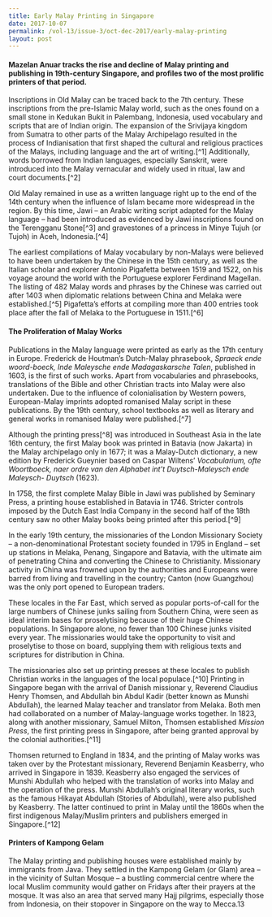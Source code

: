 ```yaml
---
title: Early Malay Printing in Singapore
date: 2017-10-07
permalink: /vol-13/issue-3/oct-dec-2017/early-malay-printing
layout: post
---
```

#### **Mazelan Anuar** tracks the rise and decline of Malay printing and publishing in 19th-century Singapore, and profiles two of the most prolific printers of that period.

Inscriptions in Old Malay can be traced back to the 7th century. These inscriptions from the pre-Islamic Malay world, such as the ones found on a small stone in Kedukan Bukit in Palembang, Indonesia, used vocabulary and scripts that are of Indian origin. The expansion of the Srivijaya kingdom from Sumatra to other parts of the Malay Archipelago resulted in the process of Indianisation that first shaped the cultural and religious practices of the Malays, including language and the art of writing.[^1] Additionally, words borrowed from Indian languages, especially Sanskrit, were introduced into the Malay vernacular and widely used in ritual, law and court documents.[^2]

Old Malay remained in use as a written language right up to the end of the 14th century when the influence of Islam became more widespread in the region. By this time, Jawi – an Arabic writing script adapted for the Malay language – had been introduced as evidenced by Jawi inscriptions found on the Terengganu Stone[^3] and gravestones of a princess in Minye Tujuh (or Tujoh) in Aceh, Indonesia.[^4]

The earliest compilations of Malay vocabulary by non-Malays were believed to have been undertaken by the Chinese in the 15th century, as well as the Italian scholar and explorer Antonio Pigafetta between 1519 and 1522, on his voyage around the world with the Portuguese explorer Ferdinand Magellan. The listing of 482 Malay words and phrases by the Chinese was carried out after 1403 when diplomatic relations between China and Melaka were established.[^5] Pigafetta’s efforts at compiling more than 400 entries took place after the fall of Melaka to the Portuguese in 1511.[^6]

#### **The Proliferation of Malay Works**

Publications in the Malay language were printed as early as the 17th century in Europe. Frederick de Houtman’s Dutch-Malay phrasebook, *Spraeck ende woord-boeck, Inde Maleysche ende Madagaskarsche Talen*, published in 1603, is the first of such works. Apart from vocabularies and phrasebooks, translations of the Bible and other Christian tracts into Malay were also undertaken. Due to the influence of colonialisation by Western powers, European-Malay imprints adopted romanised Malay script in these publications. By the 19th century, school textbooks as well as literary and general works in romanised Malay were published.[^7]

Although the printing press[^8] was introduced in Southeast Asia in the late 16th century, the first Malay book was printed in Batavia (now Jakarta) in the Malay archipelago only in 1677; it was a Malay-Dutch dictionary, a new edition by Frederick Gueynier based on Caspar Wiltens’ *Vocabularium, ofte Woortboeck, naer ordre van den Alphabet int’t Duytsch-Maleysch ende Maleysch- Duytsch* (1623).

In 1758, the first complete Malay Bible in Jawi was published by Seminary Press, a printing house established in Batavia in 1746. Stricter controls imposed by the Dutch East India Company in the second half of the 18th century saw no other Malay books being printed after this period.[^9]

In the early 19th century, the missionaries of the London Missionary Society – a non-denominational Protestant society founded in 1795 in England – set up stations in Melaka, Penang, Singapore and Batavia, with the ultimate aim of penetrating China and converting the Chinese to Christianity. Missionary activity in China was frowned upon by the authorities and Europeans were barred from living and travelling in the country; Canton (now Guangzhou) was the only port opened to European traders.

These locales in the Far East, which served as popular ports-of-call for the large numbers of Chinese junks sailing from Southern China, were seen as ideal interim bases for proselytising because of their huge Chinese populations. In Singapore alone, no fewer than 100 Chinese junks visited every year. The missionaries would take the opportunity to visit and proselytise to those on board, supplying them with religious texts and scriptures for distribution in China.

The missionaries also set up printing presses at these locales to publish Christian works in the languages of the local populace.[^10] Printing in Singapore began with the arrival of Danish missionar y, Reverend Claudius Henry Thomsen, and Abdullah bin Abdul Kadir (better known as Munshi Abdullah), the learned Malay teacher and translator from Melaka. Both men had collaborated on a number of Malay-language works together. In 1823, along with another missionary, Samuel Milton, Thomsen established *Mission Press*, the first printing press in Singapore, after being granted approval by the colonial authorities.[^11]

Thomsen returned to England in 1834, and the printing of Malay works was taken over by the Protestant missionary, Reverend Benjamin Keasberry, who arrived in Singapore in 1839. Keasberry also engaged the services of Munshi Abdullah who helped with the translation of works into Malay and the operation of the press. Munshi Abdullah’s original literary works, such as the famous Hikayat Abdullah (Stories of Abdullah), were also published by Keasberry. The latter continued to print in Malay until the 1860s when the first indigenous Malay/Muslim printers and publishers emerged in Singapore.[^12]

#### **Printers of Kampong Gelam**

The Malay printing and publishing houses were established mainly by immigrants from Java. They settled in the Kampong Gelam (or Glam) area – in the vicinity of Sultan Mosque – a bustling commercial centre where the local Muslim community would gather on Fridays after their prayers at the mosque. It was also an area that served many Hajj pilgrims, especially those from Indonesia, on their stopover in Singapore on the way to Mecca.13